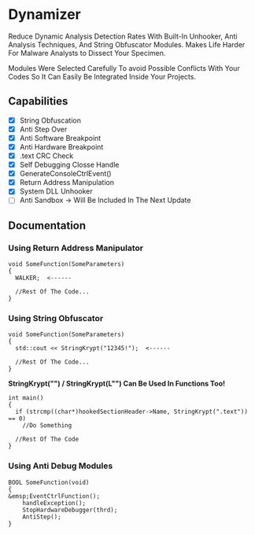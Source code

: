 # Dynamizer
Reduce Dynamic Analysis Detection Rates With Built-In Unhooker, Anti Analysis Techniques, And String Obfuscator Modules. Makes Life Harder For Malware Analysts to Dissect Your Specimen.

Modules Were Selected Carefully To avoid Possible Conflicts With Your Codes So It Can Easily Be Integrated Inside Your Projects.

## Capabilities
- [x] String Obfuscation
- [x] Anti Step Over
- [x] Anti Software Breakpoint
- [x] Anti Hardware Breakpoint
- [x] .text CRC Check
- [x] Self Debugging Closse Handle
- [x] GenerateConsoleCtrlEvent()
- [x] Return Address Manipulation 
- [x] System DLL Unhooker
- [ ] Anti Sandbox -> Will Be Included In The Next Update

## Documentation

### Using Return Address Manipulator

``` 
void SomeFunction(SomeParameters)
{
  WALKER;  <------

  //Rest Of The Code...
}
```

### Using String Obfuscator

``` 
void SomeFunction(SomeParameters)
{
  std::cout << StringKrypt("12345!");  <------

  //Rest Of The Code...
}
```



__StringKrypt("") / StringKrypt(L"") Can Be Used In Functions Too!__

```
int main()
{
  if (strcmp((char*)hookedSectionHeader->Name, StringKrypt(".text")) == 0)
    //Do Something
  
  //Rest Of The Code
}
```

### Using Anti Debug Modules

``` 
BOOL SomeFunction(void)
{
&emsp;EventCtrlFunction();
	handleException();
	StopHardwareDebugger(thrd);
	AntiStep();
}
```
